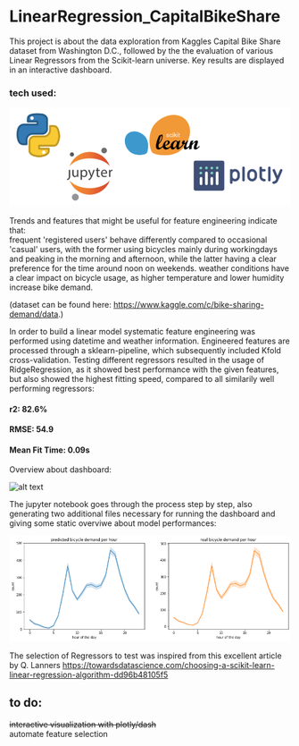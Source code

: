 # LinearRegression_CapitalBikeShare

This project is about the data exploration from Kaggles Capital Bike Share dataset from Washington D.C., followed by the the evaluation of various Linear Regressors from the Scikit-learn universe. Key results are displayed in an interactive dashboard.

### tech used:

![alt text](https://github.com/mkoeppel/Bicycle_Ridge/blob/main/Tech_stack_bicycle_ridge.png)

Trends and features that might be useful for feature engineering indicate that: \
  frequent 'registered users' behave differently compared to occasional 'casual' users, with the former using bicycles mainly during workingdays and peaking in the morning and afternoon, while the latter having a clear preference for the time around noon on weekends. 
  weather conditions have a clear impact on bicycle usage, as higher temperature and lower humidity increase bike demand.

(dataset can be found here: https://www.kaggle.com/c/bike-sharing-demand/data.)  

In order to build a linear model systematic feature engineering was performed using datetime and weather information. Engineered features are processed through a sklearn-pipeline, which subsequently included Kfold cross-validation. Testing different regressors resulted in the usage of RidgeRegression, as it showed best performance with the given features, but also showed the highest fitting speed, compared to all similarily well performing regressors:

#### r2: 82.6% 
#### RMSE: 54.9
#### Mean Fit Time: 0.09s


Overview about dashboard: 

![alt text](https://github.com/mkoeppel/Bicycle_Ridge/blob/main/bicycle_ridge.gif)


The jupyter notebook goes through the process step by step, also generating two additional files necessary for running the dashboard and giving some static overviwe about model performances:

![alt text](https://github.com/mkoeppel/Bicycle_Ridge/blob/main/bicycle_demand.png)

The selection of Regressors to test was inspired from this excellent article by Q. Lanners
https://towardsdatascience.com/choosing-a-scikit-learn-linear-regression-algorithm-dd96b48105f5


## to do:
~~interactive visualization with plotly/dash~~ \
automate feature selection
